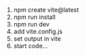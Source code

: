 1. npm create vite@latest
2. npm run install
3. npm run dev
4. add vite.config.js
5. set output in vite
6. start code...
